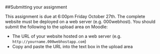 ##Submitting your assignment

This assignment is due at 6:00pm Friday October 27th. The complete website must be deployed on a web server (e.g. 000webhost). You should submit the following to the upload area on Moodle:

- The URL of your website hosted on a web server (e.g. `http://yourname.000webhostapp.com`)
- Copy and paste the URL into the text box in the upload area

